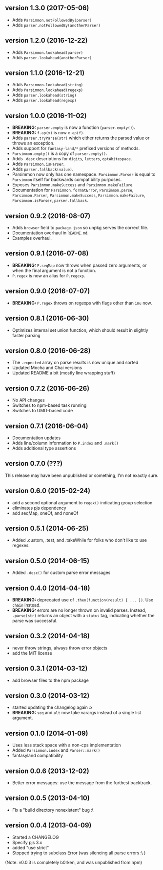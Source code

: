## version 1.3.0 (2017-05-06)

* Adds `Parsimmon.notFollowedBy(parser)`
* Adds `parser.notFollowedBy(anotherParser)`

## version 1.2.0 (2016-12-22)

* Adds `Parsimmon.lookahead(parser)`
* Adds `parser.lookahead(anotherParser)`

## version 1.1.0 (2016-12-21)

* Adds `Parsimmon.lookahead(string)`
* Adds `Parsimmon.lookahead(regexp)`
* Adds `parser.lookahead(string)`
* Adds `parser.lookahead(regexp)`

## version 1.0.0 (2016-11-02)

* **BREAKING:** `parser.empty` is now a function (`parser.empty()`).
* **BREAKING:** `f.ap(x)` is now `x.ap(f)`.
* Adds `parser.tryParse(str)` which either returns the parsed value or throws an exception.
* Adds support for `fantasy-land/*` prefixed versions of methods.
* `Parsimmon.empty()` is a copy of `parser.empty()`.
* Adds `.desc` descriptions for `digits`, `letters`, `optWhitespace`.
* Adds `Parsimmon.isParser`.
* Adds `parser.fallback(value)`.
* Parsimmon now only has one namespace. `Parsimmon.Parser` is equal to `Parsimmon` itself for backwards compatibility purposes.
* Exposes `Parsimmon.makeSuccess` and `Parsimmon.makeFailure`.
* Documentation for `Parsimmon.formatError`, `Parsimmon.parse`, `Parsimmon.Parser`, `Parsimmon.makeSuccess`, `Parsimmon.makeFailure`, `Parsimmon.isParser`, `parser.fallback`.

## version 0.9.2 (2016-08-07)

* Adds `browser` field to `package.json` so unpkg serves the correct file.
* Documentation overhaul in `README.md`.
* Examples overhaul.

## version 0.9.1 (2016-07-08)

* **BREAKING:** `P.seqMap` now throws when passed zero arguments, or when the final argument is not a function.
* `P.regex` is now an alias for `P.regexp`.

## version 0.9.0 (2016-07-07)

* **BREAKING:** `P.regex` throws on regexps with flags other than `imu` now.

## version 0.8.1 (2016-06-30)

* Optimizes internal set union function, which should result in slightly faster parsing

## version 0.8.0 (2016-06-28)

* The `.expected` array on parse results is now unique and sorted
* Updated Mocha and Chai versions
* Updated README a bit (mostly line wrapping stuff)

## version 0.7.2 (2016-06-26)

* No API changes
* Switches to npm-based task running
* Switches to UMD-based code

## version 0.7.1 (2016-06-04)

* Documentation updates
* Adds line/column information to `P.index` and `.mark()`
* Adds additional type assertions

## version 0.7.0 (???)

This release may have been unpublished or something, I'm not exactly sure.

## version 0.6.0 (2015-02-24)

* add a second optional argument to `regex()` indicating group selection
* eliminates pjs dependency
* add seqMap, oneOf, and noneOf

## version 0.5.1 (2014-06-25)

* Added .custom, .test, and .takeWhile for folks who don't like to use regexes.

## version 0.5.0 (2014-06-15)

* Added `.desc()` for custom parse error messages

## version 0.4.0 (2014-04-18)

* **BREAKING:** deprecated use of `.then(function(result) { ... })`.  Use `chain` instead.
* **BREAKING:** errors are no longer thrown on invalid parses.  Instead, `.parse(str)` returns
  an object with a `status` tag, indicating whether the parse was successful.

## version 0.3.2 (2014-04-18)

* never throw strings, always throw error objects
* add the MIT license

## version 0.3.1 (2014-03-12)

* add browser files to the npm package

## version 0.3.0 (2014-03-12)

* started updating the changelog again :x
* **BREAKING:** `seq` and `alt` now take varargs instead of a single list argument.

## version 0.1.0 (2014-01-09)

* Uses less stack space with a non-cps implementation
* Added `Parsimmon.index` and `Parser::mark()`
* fantasyland compatibility

## version 0.0.6 (2013-12-02)

* Better error messages: use the message from the furthest backtrack.

## version 0.0.5 (2013-04-10)

* Fix a "build directory nonexistent" bug :\

## version 0.0.4 (2013-04-09)

* Started a CHANGELOG
* Specify pjs 3.x
* added "use strict"
* Stopped trying to subclass Error (was silencing all parse errors :\ )

(Note: v0.0.3 is completely b0rken, and was unpublished from npm)
